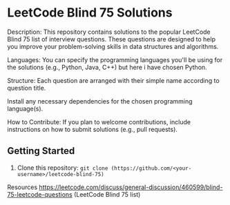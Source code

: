 # LeetCode Blind 75 Solutions

Description:
This repository contains solutions to the popular LeetCode Blind 75 list of interview questions. These questions are designed to help you improve your problem-solving skills in data structures and algorithms.

Languages:
You can specify the programming languages you'll be using for the solutions (e.g., Python, Java, C++) but here i have chosen Python.

Structure:
Each question are arranged with their simple name according to question title.

Install any necessary dependencies for the chosen programming language(s).

How to Contribute:
If you plan to welcome contributions, include instructions on how to submit solutions (e.g., pull requests).

## Getting Started

1. Clone this repository:
```git clone (https://github.com/<your-username>/leetcode-blind-75)```

Resources
https://leetcode.com/discuss/general-discussion/460599/blind-75-leetcode-questions (LeetCode Blind 75 list)
